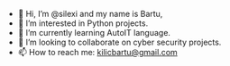 - 👋 Hi, I’m @silexi and my name is Bartu,
- 👀 I’m interested in Python projects.
- 🌱 I’m currently learning AutoIT language.
- 💞️ I’m looking to collaborate on cyber security projects.
- 📫 How to reach me: kilicbartu@gmail.com

<!---
silexi/silexi is a ✨ special ✨ repository because its `README.md` (this file) appears on your GitHub profile.
You can click the Preview link to take a look at your changes.
--->
